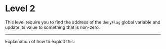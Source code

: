 # Level 2

This level require you to find the address of the `denyFlag` global variable and update its value to something that is non-zero.

---
Explaination of how to exploit this:
